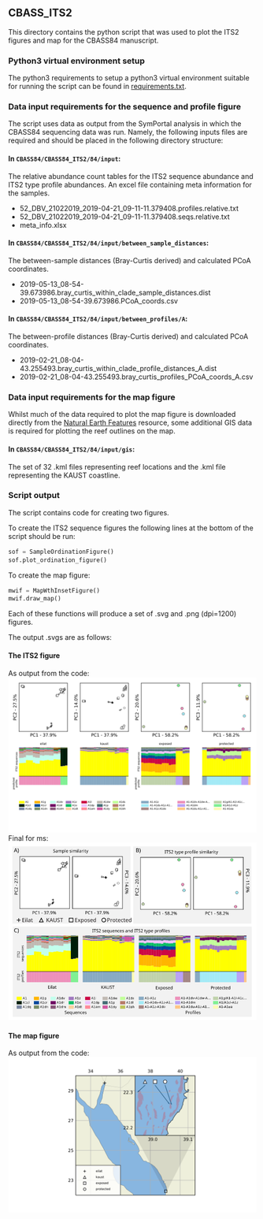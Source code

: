 ## CBASS_ITS2
This directory contains the python script that was used to plot the ITS2 figures and map for the CBASS84 manuscript.

### Python3 virtual environment setup
The python3 requirements to setup a python3 virtual environment suitable for running the script can be found in [requirements.txt](requirements.txt).

### Data input requirements for the sequence and profile figure
The script uses data as output from the SymPortal analysis in which the CBASS84 sequencing data was run.
Namely, the following inputs files are required and should be placed in the following directory structure:
#### In `CBASS84/CBASS84_ITS2/84/input`:
The relative abundance count tables for the ITS2 sequence abundance and ITS2 type profile abundances.
An excel file containing meta information for the samples.
* 52_DBV_21022019_2019-04-21_09-11-11.379408.profiles.relative.txt
* 52_DBV_21022019_2019-04-21_09-11-11.379408.seqs.relative.txt
* meta_info.xlsx

#### In `CBASS84/CBASS84_ITS2/84/input/between_sample_distances`:
The between-sample distances (Bray-Curtis derived) and calculated PCoA coordinates.
* 2019-05-13_08-54-39.673986.bray_curtis_within_clade_sample_distances.dist
* 2019-05-13_08-54-39.673986.PCoA_coords.csv

#### In `CBASS84/CBASS84_ITS2/84/input/between_profiles/A`:
The between-profile distances (Bray-Curtis derived) and calculated PCoA coordinates.
* 2019-02-21_08-04-43.255493.bray_curtis_within_clade_profile_distances_A.dist
* 2019-02-21_08-04-43.255493.bray_curtis_profiles_PCoA_coords_A.csv

### Data input requirements for the map figure
Whilst much of the data required to plot the map figure is downloaded directly from the [Natural Earth Features](https://www.naturalearthdata.com/features/) resource, some additional GIS data is required for plotting the reef outlines on the map.
#### In `CBASS84/CBASS84_ITS2/84/input/gis`:
The set of 32 .kml files representing reef locations and the .kml file representing the KAUST coastline.

### Script output
The script contains code for creating two figures. 

To create the ITS2 sequence figures the following lines at the bottom of the script should be run: 
```python
sof = SampleOrdinationFigure()
sof.plot_ordination_figure()
```
To create the map figure:
```python
mwif = MapWthInsetFigure()
mwif.draw_map()
```
Each of these functions will produce a set of .svg and .png (dpi=1200) figures.

The output .svgs are as follows:
#### The ITS2 figure
As output from the code:
![](svg_figs_for_md_doc/eighty_four_sample_profile_dists_and_seq_info.svg)
Final for ms:
![](svg_figs_for_md_doc/84_zooxs_fig.svg)

#### The map figure
As output from the code:
![](svg_figs_for_md_doc/eighty_four_map.svg)





